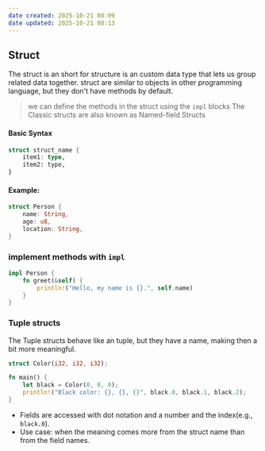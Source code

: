 ```yaml
---
date created: 2025-10-21 08:09
date updated: 2025-10-21 08:13
---
```

 
## Struct

The struct is an short for structure is an custom data type that lets us group related data together. struct are similar to objects in other programming language, but they don't have methods by default.

> we can define the methods in the struct using the `impl` blocks
> The Classic structs are also known as Named-field Structs

#### Basic Syntax

```rust
struct struct_name {
	item1: type,
	item2: type,
}
```

#### Example:

```rust
struct Person {
	name: String,
	age: u8,
	location: String,
}
```

### implement methods with `impl`

```rust
impl Person {
	fn greet(&self) {
		println!("Hello, my name is {}.", self.name)
	}
}
```

### Tuple structs
The Tuple structs behave like an tuple, but they have a name, making then a bit more meaningful.

```rust
struct Color(i32, i32, i32);

fn main() {
    let black = Color(0, 0, 0);
    println!("Black color: {}, {}, {}", black.0, black.1, black.2);
}
```

- Fields are accessed with dot notation and a number and the index(e.g., `black.0`).
- Use case: when the meaning comes more from the struct name than from the field names.